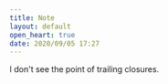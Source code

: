 ```yaml
---
title: Note
layout: default
open_heart: true
date: 2020/09/05 17:27
---
```


I don't see the point of trailing closures.
